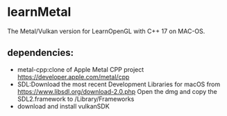 # learnMetal

The Metal/Vulkan version for LearnOpenGL with C++ 17 on MAC-OS.

## dependencies:

* metal-cpp:clone of Apple Metal CPP project https://developer.apple.com/metal/cpp
* SDL:Download the most recent Development Libraries for macOS from https://www.libsdl.org/download-2.0.php Open the dmg
  and copy the SDL2.framework to /Library/Frameworks
* download and install vulkanSDK